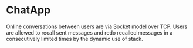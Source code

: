 # ChatApp

Online conversations between users are via Socket model over TCP. Users are allowed to recall sent messages and redo recalled messages in a consecutively limited times by the dynamic use of stack.

